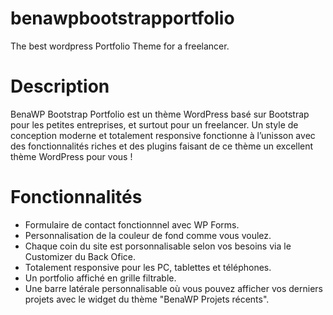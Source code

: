 # benawpbootstrapportfolio
The best wordpress Portfolio Theme for a freelancer.

# Description 

BenaWP Bootstrap Portfolio est un thème WordPress basé sur Bootstrap pour les petites entreprises, et surtout pour un freelancer. Un style de conception moderne et totalement responsive fonctionne à l’unisson avec des fonctionnalités riches et des plugins faisant de ce thème un excellent thème WordPress pour vous !

# Fonctionnalités
- Formulaire de contact fonctionnnel avec WP Forms.
- Personnalisation de la couleur de fond comme vous voulez.
- Chaque coin du site est porsonnalisable selon vos besoins via le Customizer du Back Ofice.
- Totalement responsive pour les PC, tablettes et téléphones.
- Un portfolio affiché en grille filtrable.
- Une barre latérale personnalisable où vous pouvez afficher vos derniers projets avec le widget du thème "BenaWP Projets récents".
